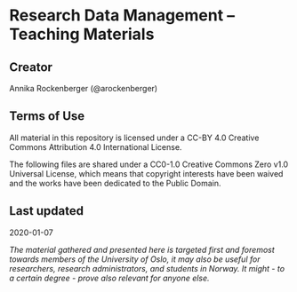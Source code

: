 # Research Data Management – Teaching Materials

## Creator

Annika Rockenberger (@arockenberger)

## Terms of Use

All material in this repository is licensed under a CC-BY 4.0 Creative Commons Attribution 4.0 International License. 

The following files are shared under a CC0-1.0 Creative Commons Zero v1.0 Universal License, which means that copyright interests have been waived and the works have been dedicated to the Public Domain. 

## Last updated

2020-01-07

*The material gathered and presented here is targeted first and foremost towards members of the University of Oslo, it may also be useful for researchers, research administrators, and students in Norway. It might - to a certain degree - prove also relevant for anyone else.*
